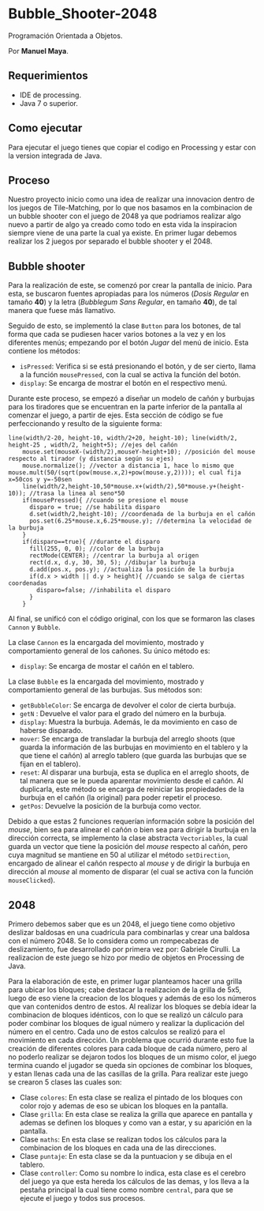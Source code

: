 # Bubble_Shooter-2048
Programación Orientada a Objetos.

Por **Manuel Maya**.

## Requerimientos

- IDE de processing.
- Java 7 o superior.

## Como ejecutar

Para ejecutar el juego tienes que copiar el codigo en Processing y estar con la version integrada de Java.

## Proceso
Nuestro proyecto inicio como una idea de realizar una innovacion dentro de los juegos de Tile-Matching, por lo que nos basamos en la combinacion de un bubble shooter con el juego de 2048 ya que podriamos realizar algo nuevo a partir de algo ya creado como todo en esta vida la inspiracion siempre viene de una parte la cual ya existe.
En primer lugar debemos realizar los 2 juegos por separado el bubble shooter y el 2048.
## Bubble shooter
Para la realización de este, se comenzó por crear la pantalla de inicio. Para esta, se buscaron fuentes apropiadas para los números (*Dosis Regular* en tamaño **40**) y la letra (*Bubblegum Sans Regular*, en tamaño **40**), de tal manera que fuese más llamativo.

Seguido de esto, se implementó la clase ```Button``` para los botones, de tal forma que cada se pudiesen hacer varios botones a la vez y en los diferentes menús; empezando por el botón *Jugar* del menú de inicio. Esta contiene los métodos:

+ ```isPressed```: Verifica si se está presionando el botón, y de ser cierto, llama a la función ```mousePressed```, con la cual se activa la función del botón.
+ ```display```: Se encarga de mostrar el botón en el respectivo menú.

Durante este proceso, se empezó a diseñar un modelo de cañón y burbujas para los tiradores que se encuentran en la parte inferior de la pantalla al comenzar el juego, a partir de ejes. Esta sección de código se fue perfeccionando y resulto de la siguiente forma:

```
line(width/2-20, height-10, width/2+20, height-10); line(width/2, height-25 , width/2, height+5); //ejes del cañón
    mouse.set(mouseX-(width/2),mouseY-height+10); //posición del mouse respecto al tirador (y distancia según su ejes)
    mouse.normalize(); //vector a distancia 1, hace lo mismo que mouse.mult(50/(sqrt(pow(mouse.x,2)+pow(mouse.y,2)))); el cual fija x=50cos y y=-50sen
    line(width/2,height-10,50*mouse.x+(width/2),50*mouse.y+(height-10)); //trasa la linea al seno*50
    if(mousePressed){ //cuando se presione el mouse
      disparo = true; //se habilita disparo
      d.set(width/2,height-10); //coordenada de la burbuja en el cañón
      pos.set(6.25*mouse.x,6.25*mouse.y); //determina la velocidad de la burbuja
    }
    if(disparo==true){ //durante el disparo
      fill(255, 0, 0); //color de la burbuja
      rectMode(CENTER); //centrar la burbuja al origen
      rect(d.x, d.y, 30, 30, 5); //dibujar la burbuja
      d.add(pos.x, pos.y); //actualiza la posición de la burbuja
      if(d.x > width || d.y > height){ //cuando se salga de ciertas coordenadas
        disparo=false; //inhabilita el disparo
      }
    }
```

Al final, se unificó con el código original, con los que se formaron las clases ```Cannon``` y ```Bubble```.

La clase ```Cannon``` es la encargada del movimiento, mostrado y comportamiento general de los cañones. Su único método es:

+ ```display```: Se encarga de mostar el cañón en el tablero.

La clase ```Bubble``` es la encargada del movimiento, mostrado y comportamiento general de las burbujas. Sus métodos son:

+ ```getBubbleColor```: Se encarga de devolver el color de cierta burbuja.
+ ```getN``` : Devuelve el valor para el grado del número en la burbuja.
+ ```display```: Muestra la burbuja. Además, le da movimiento en caso de haberse disparado.
+ ```mover```: Se encarga de transladar la burbuja del arreglo shoots (que guarda la información de las burbujas en movimiento en el tablero y la que tiene el cañón) al arreglo tablero (que guarda las burbujas que se fijan en el tablero).
+ ```reset```: Al disparar una burbuja, esta se duplica en el arreglo shoots, de tal manera que se le pueda aparentar movimiento desde el cañón. Al duplicarla, este método se encarga de reiniciar las propiedades de la burbuja en el cañón (la original) para poder repetir el proceso.
+ ```getPos```: Devuelve la posición de la burbuja como vector.

Debido a que estas 2 funciones requerían información sobre la posición del *mouse*, bien sea para alinear el cañón o bien sea para dirigir la burbuja en la dirección correcta, se implemento la clase abstracta ```Vectoriables```, la cual guarda un vector que tiene la posición del *mouse* respecto al cañón, pero cuya magnitud se mantiene en 50 al utilizar el método ```setDirection```, encargado de alinear el cañón respecto al *mouse* y de dirigir la burbuja en dirección al *mouse* al momento de disparar (el cual se activa con la función ```mouseClicked```).

## 2048
Primero debemos saber que es un 2048, el juego tiene como objetivo deslizar baldosas en una cuadrícula para combinarlas y crear una baldosa con el número 2048. Se lo considera como un rompecabezas de deslizamiento, fue desarrollado por primera vez por: Gabriele Cirulli.
La realizacion de este juego se hizo por medio de objetos en Processing de Java.

Para la elaboración de este, en primer lugar planteamos hacer una grilla para ubicar los bloques; cabe destacar la realizacion de la grilla de 5x5, luego de eso viene la creacion de los bloques y además de eso los números que van contenidos dentro de estos. Al realizar los bloques se debía idear la combinacion de bloques idénticos, con lo que se realizó un cálculo para poder combinar los bloques de igual número y realizar la duplicación del número en el centro. Cada uno de estos calculos se realizó para el movimiento en cada dirección. Un problema que ocurrió durante esto fue la creación de diferentes colores para cada bloque de cada número, pero al no poderlo realizar se dejaron todos los bloques de un mismo color, el juego termina cuando el jugador se queda sin opciones de combinar los bloques, y estan llenas cada una de las casillas de la grilla. Para realizar este juego se crearon 5 clases las cuales son:
+ Clase ```colores```: En esta clase se realiza el pintado de los bloques con color rojo y ademas de eso se ubican los bloques en la pantalla.
+ Clase ```grilla```: En esta clase se realiza la grilla que aparece en pantalla y ademas se definen los bloques y como van a estar, y su aparición en la pantalla.
+ Clase ```maths```: En esta clase se realizan todos los cálculos para la combinacion de los bloques en cada una de las direcciones.
+ Clase ```puntaje```: En esta clase se da la puntuacion y se dibuja en el tablero.
+ Clase ```controller```: Como su nombre lo indica, esta clase es el cerebro del juego ya que esta hereda los cálculos de las demas, y los lleva a la pestaña principal la cual tiene como nombre ```central```, para que se ejecute el juego y todos sus procesos.
